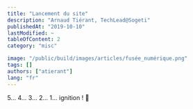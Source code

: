 ```yaml
---
title: "Lancement du site"
description: "Arnaud Tiérant, TechLead@Sogeti"
publishedAt: "2019-10-10"
lastModified: ~
tableOfContent: 2
category: "misc"

image: "/public/build/images/articles/fusée_numérique.png"
tags: []
authors: ["atierant"]
lang: "fr"
---
```


5... 4... 3... 2... 1... ignition ! 🚀
